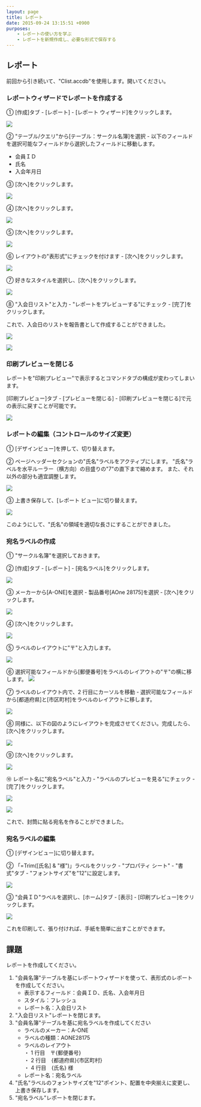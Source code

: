 ```yaml
---
layout: page
title: レポート
date: 2015-09-24 13:15:51 +0900
purposes:
    - レポートの使い方を学ぶ
    - レポートを新規作成し、必要な形式で保存する
---
```



レポート
--------

前回から引き続いて、"Clist.accdb"を使用します。開いてください。


### レポートウィザードでレポートを作成する

&#9312; [作成]タブ - [レポート] - [レポート ウィザード]をクリックします。

![](./pic/list1.png)

&#9313; "テーブル/クエリ"から[テーブル：サークル名簿]を選択 - 以下のフィールドを選択可能なフィールドから選択したフィールドに移動します。

-   会員ＩＤ
-   氏名
-   入会年月日

&#9314; [次へ]をクリックします。

![](./pic/list2.png)

&#9315; [次へ]をクリックします。

![](./pic/list3.png)

&#9316; [次へ]をクリックします。

![](./pic/list4.png)

&#9317; レイアウトの"表形式"にチェックを付けます - [次へ]をクリックします。

![](./pic/list5.png)

&#9318; 好きなスタイルを選択し、[次へ]をクリックします。

![](./pic/list6.png)

&#9319; "入会日リスト"と入力 - "レポートをプレビューする"にチェック - [完了]をクリックします。

これで、入会日のリストを報告書として作成することができました。

![](./pic/list7.png)

![](./pic/list8.png)


### 印刷プレビューを閉じる

レポートを"印刷プレビュー"で表示するとコマンドタブの構成が変わってしまいます。

[印刷プレビュー]タブ - [プレビューを閉じる] - [印刷プレビューを閉じる]で元の表示に戻すことが可能です。

![](./pic/preview.png)


### レポートの編集（コントロールのサイズ変更）

&#9312; [デザインビュー]を押して、切り替えます。

&#9313; ページヘッダーセクションの"氏名"ラベルをアクティブにします。
"氏名"ラベルを水平ルーラー（横方向）の目盛りの"7"の直下まで縮めます。
また、それ以外の部分も適宜調整します。

![](./pic/report1.png)

&#9314; 上書き保存して、[レポート ビュー]に切り替えます。

![](./pic/report2.png)

このようにして、"氏名"の領域を適切な長さにすることができました。


### 宛名ラベルの作成

&#9312; "サークル名簿"を選択しておきます。

&#9313; [作成]タブ - [レポート] - [宛名ラベル]をクリックします。

![](./pic/postcard1.png)

&#9314; メーカーから[A-ONE]を選択 - 製品番号[AOne 28175]を選択 - [次へ]をクリックします。

![](./pic/postcard2.png)

&#9315; [次へ]をクリックします。

![](./pic/postcard3.png)

&#9316; ラベルのレイアウトに"〒"と入力します。

![](./pic/postcard4.png)

&#9317; 選択可能なフィールドから[郵便番号]をラベルのレイアウトの"〒"の横に移します。
![](./pic/postcard5.png)

&#9318; ラベルのレイアウト内で、2 行目にカーソルを移動 - 選択可能なフィールドから[都道府県]と[市区町村]をラベルのレイアウトに移します。

![](./pic/postcard6.png)

&#9319; 同様に、以下の図のようにレイアウトを完成させてください。完成したら、[次へ]をクリックします。

![](./pic/postcard7.png)

&#9320; [次へ]をクリックします。

![](./pic/postcard8.png)

&#9321; レポート名に"宛名ラベル"と入力 - "ラベルのプレビューを見る"にチェック - [完了]をクリックします。

![](./pic/postcard9.png)

![](./pic/postcard10.png)

これで、封筒に貼る宛名を作ることができました。


### 宛名ラベルの編集

&#9312; [デザインビュー]に切り替えます。

&#9313; 「=Trim([氏名] & "様")」ラベルをクリック - "プロパティ シート" - "書式"タブ - "フォントサイズ"を"12"に設定します。

![](./pic/editpc1.png)

&#9314; "会員ＩＤ"ラベルを選択し、[ホーム]タブ - [表示] - [印刷プレビュー]をクリックします。

![](./pic/editpc4.png)

これを印刷して、張り付ければ、手紙を簡単に出すことができます。


課題
----
レポートを作成してください。

1. "会員名簿"テーブルを基にレポートウィザードを使って、表形式のレポートを作成してください。
    -   表示するフィールド：会員ＩＤ、氏名、入会年月日
    -   スタイル：フレッシュ
    -   レポート名：入会日リスト
2. "入会日リスト"レポートを閉じます。
3. "会員名簿"テーブルを基に宛名ラベルを作成してください
    -   ラベルのメーカー：A-ONE
    -   ラベルの種類：AONE28175
    -   ラベルのレイアウト  
   ・ 1 行目　〒{郵便番号}  
   ・ 2 行目　{都道府県}{市区町村}  
   ・ 4 行目　{氏名} 様  
    -   レポート名：宛名ラベル
4. "氏名"ラベルのフォントサイズを"12"ポイント、配置を中央揃えに変更し、上書き保存します。
5. "宛名ラベル"レポートを閉じます。
